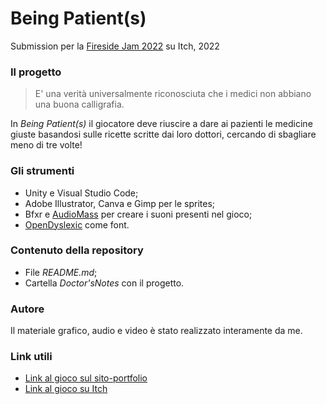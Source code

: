# Being Patient(s)
Submission per la [Fireside Jam 2022](https://itch.io/jam/fireside-jam-2022) su Itch, 2022

### Il progetto
> E' una verità universalmente riconosciuta che i medici non abbiano una buona calligrafia.

In *Being Patient(s)* il giocatore deve riuscire a dare ai pazienti le medicine giuste basandosi sulle ricette scritte dai loro dottori, cercando di sbagliare meno di tre volte!

### Gli strumenti
- Unity e Visual Studio Code;
- Adobe Illustrator, Canva e Gimp per le sprites;
- Bfxr e [AudioMass](https://audiomass.co/) per creare i suoni presenti nel gioco;
- [OpenDyslexic](https://opendyslexic.org/) come font.

### Contenuto della repository
- File *README.md*;
- Cartella *Doctor'sNotes* con il progetto.

### Autore
Il materiale grafico, audio e video è stato realizzato interamente da me.

### Link utili
- [Link al gioco sul sito-portfolio](https://sonorighette.wixsite.com/valentinarighetti/copia-di-amazeing-duo)
- [Link al gioco su Itch](https://brioschi.itch.io/being-patients)
